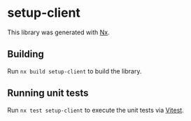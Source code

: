 # setup-client

This library was generated with [Nx](https://nx.dev).

## Building

Run `nx build setup-client` to build the library.

## Running unit tests

Run `nx test setup-client` to execute the unit tests via [Vitest](https://vitest.dev/).
